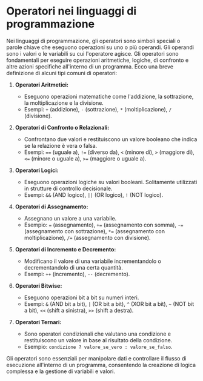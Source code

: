 # Operatori nei linguaggi di programmazione

Nei linguaggi di programmazione, gli operatori sono simboli speciali o parole chiave che eseguono operazioni su uno o più operandi. Gli operandi sono i valori o le variabili su cui l'operatore agisce. Gli operatori sono fondamentali per eseguire operazioni aritmetiche, logiche, di confronto e altre azioni specifiche all'interno di un programma. Ecco una breve definizione di alcuni tipi comuni di operatori:

1. **Operatori Aritmetici:**
   - Eseguono operazioni matematiche come l'addizione, la sottrazione, la moltiplicazione e la divisione.
   - Esempi: `+` (addizione), `-` (sottrazione), `*` (moltiplicazione), `/` (divisione).

2. **Operatori di Confronto o Relazionali:**
   - Confrontano due valori e restituiscono un valore booleano che indica se la relazione è vera o falsa.
   - Esempi: `==` (uguale a), `!=` (diverso da), `<` (minore di), `>` (maggiore di), `<=` (minore o uguale a), `>=` (maggiore o uguale a).

3. **Operatori Logici:**
   - Eseguono operazioni logiche su valori booleani. Solitamente utilizzati in strutture di controllo decisionale.
   - Esempi: `&&` (AND logico), `||` (OR logico), `!` (NOT logico).

4. **Operatori di Assegnamento:**
   - Assegnano un valore a una variabile.
   - Esempio: `=` (assegnamento), `+=` (assegnamento con somma), `-=` (assegnamento con sottrazione), `*=` (assegnamento con moltiplicazione), `/=` (assegnamento con divisione).

5. **Operatori di Incremento e Decremento:**
   - Modificano il valore di una variabile incrementandolo o decrementandolo di una certa quantità.
   - Esempi: `++` (incremento), `--` (decremento).

6. **Operatori Bitwise:**
   - Eseguono operazioni bit a bit su numeri interi.
   - Esempi: `&` (AND bit a bit), `|` (OR bit a bit), `^` (XOR bit a bit), `~` (NOT bit a bit), `<<` (shift a sinistra), `>>` (shift a destra).

7. **Operatori Ternari:**
   - Sono operatori condizionali che valutano una condizione e restituiscono un valore in base al risultato della condizione.
   - Esempio: `condizione ? valore_se_vero : valore_se_falso`.

Gli operatori sono essenziali per manipolare dati e controllare il flusso di esecuzione all'interno di un programma, consentendo la creazione di logica complessa e la gestione di variabili e valori.
